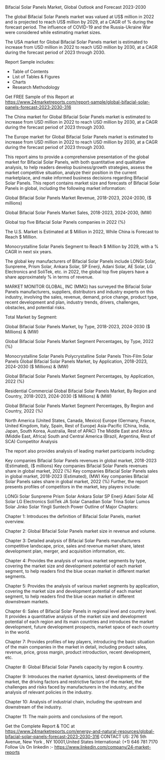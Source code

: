 Bifacial Solar Panels Market, Global Outlook and Forecast 2023-2030

The global Bifacial Solar Panels market was valued at US$ million in 2022 and is projected to reach US$ million by 2029, at a CAGR of % during the forecast period. The influence of COVID-19 and the Russia-Ukraine War were considered while estimating market sizes.

The USA market for Global Bifacial Solar Panels market is estimated to increase from USD million in 2022 to reach USD million by 2030, at a CAGR during the forecast period of 2023 through 2030.

Report Sample includes:
- Table of Contents
- List of Tables & Figures
- Charts
- Research Methodology

Get FREE Sample of this Report at https://www.24marketreports.com/report-sample/global-bifacial-solar-panels-forecast-2023-2030-316

The China market for Global Bifacial Solar Panels market is estimated to increase from USD million in 2022 to reach USD million by 2030, at a CAGR during the forecast period of 2023 through 2030.

The Europe market for Global Bifacial Solar Panels market is estimated to increase from USD million in 2022 to reach USD million by 2030, at a CAGR during the forecast period of 2023 through 2030.

This report aims to provide a comprehensive presentation of the global market for Bifacial Solar Panels, with both quantitative and qualitative analysis, to help readers develop business/growth strategies, assess the market competitive situation, analyze their position in the current marketplace, and make informed business decisions regarding Bifacial Solar Panels. This report contains market size and forecasts of Bifacial Solar Panels in global, including the following market information:

Global Bifacial Solar Panels Market Revenue, 2018-2023, 2024-2030, ($ millions)

Global Bifacial Solar Panels Market Sales, 2018-2023, 2024-2030, (MW)

Global top five Bifacial Solar Panels companies in 2022 (%)

The U.S. Market is Estimated at $ Million in 2022, While China is Forecast to Reach $ Million.

Monocrystalline Solar Panels Segment to Reach $ Million by 2029, with a % CAGR in next six years.

The global key manufacturers of Bifacial Solar Panels include LONGi Solar, Sunpreme, Prism Solar, Ankara Solar, SP Enerji, Adani Solar, AE Solar, LG Electronics and SoliTek, etc. in 2022, the global top five players have a share approximately % in terms of revenue.

MARKET MONITOR GLOBAL, INC (MMG) has surveyed the Bifacial Solar Panels manufacturers, suppliers, distributors and industry experts on this industry, involving the sales, revenue, demand, price change, product type, recent development and plan, industry trends, drivers, challenges, obstacles, and potential risks.

Total Market by Segment:

Global Bifacial Solar Panels Market, by Type, 2018-2023, 2024-2030 ($ Millions) & (MW)

Global Bifacial Solar Panels Market Segment Percentages, by Type, 2022 (%)

Monocrystalline Solar Panels
Polycrystalline Solar Panels
Thin-Film Solar Panels
Global Bifacial Solar Panels Market, by Application, 2018-2023, 2024-2030 ($ Millions) & (MW)

Global Bifacial Solar Panels Market Segment Percentages, by Application, 2022 (%)

Residential
Commercial
Global Bifacial Solar Panels Market, By Region and Country, 2018-2023, 2024-2030 ($ Millions) & (MW)

Global Bifacial Solar Panels Market Segment Percentages, By Region and Country, 2022 (%)

North America (United States, Canada, Mexico)
Europe (Germany, France, United Kingdom, Italy, Spain, Rest of Europe)
Asia-Pacific (China, India, Japan, South Korea, Australia, Rest of APAC)
The Middle East and Africa (Middle East, Africa)
South and Central America (Brazil, Argentina, Rest of SCA)
Competitor Analysis

The report also provides analysis of leading market participants including:

Key companies Bifacial Solar Panels revenues in global market, 2018-2023 (Estimated), ($ millions)
Key companies Bifacial Solar Panels revenues share in global market, 2022 (%)
Key companies Bifacial Solar Panels sales in global market, 2018-2023 (Estimated), (MW)
Key companies Bifacial Solar Panels sales share in global market, 2022 (%)
Further, the report presents profiles of competitors in the market, key players include:

LONGi Solar
Sunpreme
Prism Solar
Ankara Solar
SP Enerji
Adani Solar
AE Solar
LG Electronics
SoliTek
JA Solar
Canadian Solar
Trina Solar
Lumos Solar
Jinko Solar
Yingli
Suntech Power
Outline of Major Chapters:

Chapter 1: Introduces the definition of Bifacial Solar Panels, market overview.

Chapter 2: Global Bifacial Solar Panels market size in revenue and volume.

Chapter 3: Detailed analysis of Bifacial Solar Panels manufacturers competitive landscape, price, sales and revenue market share, latest development plan, merger, and acquisition information, etc.

Chapter 4: Provides the analysis of various market segments by type, covering the market size and development potential of each market segment, to help readers find the blue ocean market in different market segments.

Chapter 5: Provides the analysis of various market segments by application, covering the market size and development potential of each market segment, to help readers find the blue ocean market in different downstream markets.

Chapter 6: Sales of Bifacial Solar Panels in regional level and country level. It provides a quantitative analysis of the market size and development potential of each region and its main countries and introduces the market development, future development prospects, market space of each country in the world.

Chapter 7: Provides profiles of key players, introducing the basic situation of the main companies in the market in detail, including product sales, revenue, price, gross margin, product introduction, recent development, etc.

Chapter 8: Global Bifacial Solar Panels capacity by region & country.

Chapter 9: Introduces the market dynamics, latest developments of the market, the driving factors and restrictive factors of the market, the challenges and risks faced by manufacturers in the industry, and the analysis of relevant policies in the industry.

Chapter 10: Analysis of industrial chain, including the upstream and downstream of the industry.

Chapter 11: The main points and conclusions of the report.

Get the Complete Report & TOC at https://www.24marketreports.com/energy-and-natural-resources/global-bifacial-solar-panels-forecast-2023-2030-316
CONTACT US:
276 5th Avenue, New York , NY 10001,United States
International: (+1) 646 781 7170
Follow Us On linkedin :- https://www.linkedin.com/company/24-market-reports
